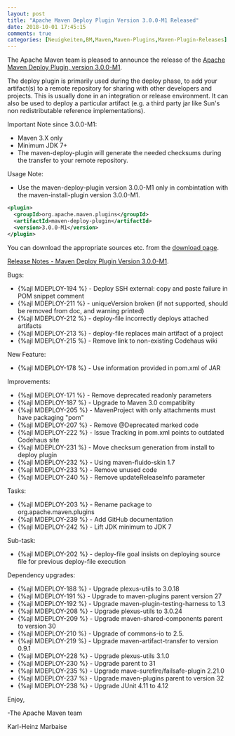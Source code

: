 ```yaml
---
layout: post
title: "Apache Maven Deploy Plugin Version 3.0.0-M1 Released"
date: 2018-10-01 17:45:15
comments: true
categories: [Neuigkeiten,BM,Maven,Maven-Plugins,Maven-Plugin-Releases]
---
```

The Apache Maven team is pleased to announce the release of the 
[Apache Maven Deploy Plugin, version 3.0.0-M1](https://maven.apache.org/plugins/maven-deploy-plugin/).

The deploy plugin is primarily used during the deploy phase, to add your
artifact(s) to a remote repository for sharing with other developers and
projects. This is usually done in an integration or release environment. It can
also be used to deploy a particular artifact (e.g. a third party jar like Sun's
non redistributable reference implementations).

Important Note since 3.0.0-M1:

 * Maven 3.X only
 * Minimum JDK 7+
 * The maven-deploy-plugin will generate the needed checksums
   during the transfer to your remote repository.

Usage Note:
 
 * Use the maven-deploy-plugin version 3.0.0-M1 only in combintation
   with the maven-install-plugin version 3.0.0-M1.

``` xml
<plugin>
  <groupId>org.apache.maven.plugins</groupId>
  <artifactId>maven-deploy-plugin</artifactId>
  <version>3.0.0-M1</version>
</plugin>
```

You can download the appropriate sources etc. from the [download page](https://maven.apache.org/plugins/maven-deploy-plugin/download.cgi).

<!-- more -->



[Release Notes - Maven Deploy Plugin Version 3.0.0-M1](https://issues.apache.org/jira/secure/ReleaseNote.jspa?projectId=12317228&version=12330476).


Bugs:

 * {%ajl MDEPLOY-194 %} - Deploy SSH external: copy and paste failure in POM snippet comment
 * {%ajl MDEPLOY-211 %} - uniqueVersion broken (if not supported, should be removed from doc, and warning printed)
 * {%ajl MDEPLOY-212 %} - deploy-file incorrectly deploys attached artifacts
 * {%ajl MDEPLOY-213 %} - deploy-file replaces main artifact of a project
 * {%ajl MDEPLOY-215 %} - Remove link to non-existing Codehaus wiki

New Feature:

 * {%ajl MDEPLOY-178 %} - Use information provided in pom.xml of JAR

Improvements:

 * {%ajl MDEPLOY-171 %} - Remove deprecated readonly parameters
 * {%ajl MDEPLOY-187 %} - Upgrade to Maven 3.0 compatiblity
 * {%ajl MDEPLOY-205 %} - MavenProject with only attachments must have packaging "pom"
 * {%ajl MDEPLOY-207 %} - Remove @Deprecated marked code
 * {%ajl MDEPLOY-222 %} - Issue Tracking in pom.xml points to outdated Codehaus site
 * {%ajl MDEPLOY-231 %} - Move checksum generation from install to deploy plugin
 * {%ajl MDEPLOY-232 %} - Using maven-fluido-skin 1.7
 * {%ajl MDEPLOY-233 %} - Remove unused code
 * {%ajl MDEPLOY-240 %} - Remove updateReleaseInfo parameter

Tasks:

 * {%ajl MDEPLOY-203 %} - Rename package to org.apache.maven.plugins
 * {%ajl MDEPLOY-239 %} - Add GitHub documentation
 * {%ajl MDEPLOY-242 %} - Lift JDK minimum to JDK 7

Sub-task:

 * {%ajl MDEPLOY-202 %} - deploy-file goal insists on deploying source file for previous deploy-file execution

Dependency upgrades:

 * {%ajl MDEPLOY-188 %} - Upgrade plexus-utils to 3.0.18
 * {%ajl MDEPLOY-191 %} - Upgrade to maven-plugins parent version 27
 * {%ajl MDEPLOY-192 %} - Upgrade maven-plugin-testing-harness to 1.3
 * {%ajl MDEPLOY-208 %} - Upgrade plexus-utils to 3.0.24
 * {%ajl MDEPLOY-209 %} - Upgrade maven-shared-components parent to version 30
 * {%ajl MDEPLOY-210 %} - Upgrade of commons-io to 2.5.
 * {%ajl MDEPLOY-219 %} - Upgrade maven-artifact-transfer to version 0.9.1
 * {%ajl MDEPLOY-228 %} - Upgrade plexus-utils 3.1.0
 * {%ajl MDEPLOY-230 %} - Upgrade parent to 31
 * {%ajl MDEPLOY-235 %} - Upgrade mave-surefire/failsafe-plugin 2.21.0
 * {%ajl MDEPLOY-237 %} - Upgrade maven-plugins parent to version 32
 * {%ajl MDEPLOY-238 %} - Upgrade JUnit 4.11 to 4.12

Enjoy,

-The Apache Maven team

Karl-Heinz Marbaise
